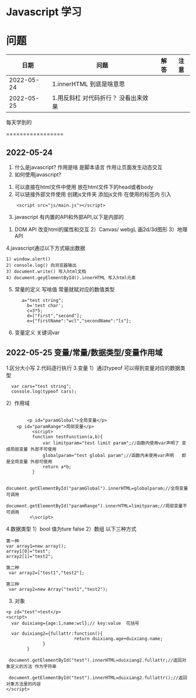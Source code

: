 Javascript 学习
=================



问题
=================

|日期|问题|解答|注意|
|----|----|----|----|
|2022-05-24 |1.innerHTML 到底是啥意思 | ||
|2022-05-25 |1.用反斜杠 对代码折行？ 没看出来效果 | ||


	







每天学到的
 
 =================
 


 2022-05-24
-----------------
 1. 什么是javascript? 作用是啥
 是脚本语言  作用让页面发生动态交互
 2. 如何使用javascript?
  1) 可以直接在html文件中使用  放在html文件下的head或者body
  2) 可以链接外部文件使用    创建js文件夹  添加js文件    在使用的标签内 引入
   ````
       <script src="js/main.js"></script>
   ````
 3. javascript 有内置的API和外部API,以下是内部的
  1) DOM API  改变html的属性和交互
  2）Canvas/ webgL   画2d/3d图形
  3）地理API

 4.javascript通过以下方式输出数据
  ````
  1) window.alert()
  2) console.log() 向浏览器输出
  3) document.write() 写入html文档
  4) document.geyElementById().innerHTML 写入html元素
  ````
	
  5. 常量的定义   写啥值 常量就赋对应的数值类型
  
  ````
  		a="test string";
		  b='test char';
		  c=3*5;
		  d=["first","second"];
		  e={"firstName":"wcl","secondName":"ls"};
  ````
  
  6. 变量定义    关键词var
  
  
  
  
  
  
 2022-05-25  变量/常量/数据类型/变量作用域
-----------------
1.区分大小写
2.代码逐行执行
3.变量
1）通过typeof 可以得到变量对应的数据类型
````
  var cars="test string";
  console.log(typeof cars);

````
2）作用域
````

        <p id="paramGlobal">全局变量</p>
	<p id="paramRange">局部变量</p>
          <script>
		  function testFunction(a,b){
			  var limitparam="test limit param";//函数内使用var声明了 变成局部变量 外部不可使用
			  globalparam="test global param";//函数内未使用var声明   即是全局变量 外部可使用
			  return a*b;
		  }
		  
		  document.getElementById("paramGlobal").innerHTML=globalparam;//全局变量 可调用
		  document.getElementById("paramRange").innerHTML=limitparam;//局部变量不可调用
         <\script>
````

4.数据类型
1）bool   值为ture  false
2）数组   以下三种方式
````
第一种
var array1=new array();
array1[0]="test";
array2[1]="test2";

第二种
 var array2=["test1","test2"];
 
第三种
 var array2=new Array("test1","test2");

````
3) 对象 
````
<p id="test">test</p>
<script>
  var duixiang={age:1,name:wcl};// key:value  花括号
  
  var duixiang2={fullattr:function(){
                          return duixiang.age+duixiang.name;
			  }
		}
		
 document.getElementById("test").innerHTML=duixiang2.fullattr;//返回对象定义的方法 作为字符串
		  
 document.getElementById("test").innerHTML=duixiang2.fullattr();//返回对象方法里的内容		
</script>		
			  
````
